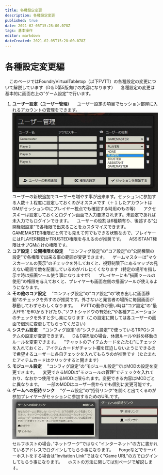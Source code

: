 ```yaml
---
title: 各種設定変更
description: 各種設定変更
published: true
date: 2021-02-05T15:28:00.078Z
tags: 基本操作
editor: markdown
dateCreated: 2021-02-05T15:28:00.078Z
---
```


# 各種設定変更編
　このページではFoundryVirtualTabletop（以下FVTT）の各種設定の変更について解説しています（D＆D第5版向けの内容になります）
　各種設定の変更は基本的に画面右上の”ゲーム設定”で行います。
01. **ユーザー設定（ユーザー管理）**
　ユーザー設定の項目でセッション部屋に入れるアカウントの管理をできます。
![ユーザー設定（ユーザー管理）.jpg](/images/japanese-community/ユーザー設定（ユーザー管理）.jpg)
　ユーザーの新規追加でユーザーを増やす事が出来ます。セッションに参加する人数＋１程度に設定しておくのがオススメです（＋１したアカウントはGMがセッション中にプレイヤー視点でも確認する時用のもの等）
　アクセスキーは設定しておくとログイン画面で入力要求されます。未設定であれば未入力でもログインできます。
　ユーザーの役割は6種類有り、後述する”公開権限設定”で各権限で出来ることをカスタマイズできます。GAMEMASTER権限だと何でも見えて何でもできる状態なので、プレイヤーにはPLAYER権限かTRUSTED権限を与えるのが推奨です。
　ASSISTANT権限はサブGM向けの権限です。
02. **コア設定：公開権限の設定**
　”コンフィグ設定”の”コア設定”の”公開権限の設定”で各権限で出来る事の範囲が変更できます。
　ゲームマスターは”マウスカーソルの表示”のチェックを外しておくと、視野制限下にあるマップの見えない範囲で敵を配置しているのがバレにくくなります（特定の場所を指し示す時は描画ツール使う事になりますが）
　プレイヤーにも”描画ツールの使用”の権限を与えておくと、プレイヤーも画面左側の描画ツールが使えるようになります。
03. **その他のコア設定**
　”コンフィグ設定”の”コア設定”の”吹き出しに画面移動”のチェックを外すのが推奨です。外さないと発言者の場所に毎回画面が移動してわずらわしくなります。
　FVTTの動作が重い時は”コア設定”の”最大FPS”を60から下げたり、”ソフトシャドウの有効化”や各種アニメーションのチェックを外すと少し楽になります（この設定に関しては各ユーザーの画面で個別に変更してもらってください）
04. **システム設定**
　”コンフィグ設定”の”システム設定”で使っているTRPGシステムの設定が変更できます。
　D＆D第5版の場合、休憩ルールや斜め移動のルールを変更できます。
　”チャットのアイテムカードをたたむ”にチェックを入れておくと、アイテムカードがチャット欄を圧迫しないようにできるので希望するユーザーに各自チェックを入れてもらうのが推奨です（たたまれたアイテムカードはクリックすると開きます）
05. **モジュール設定**
　”コンフィグ設定”の”モジュール設定”ではMODの設定を変更できます。
　変更できるMODは”モジュールの管理”でチェックを入れており、なおかつ使用できるMODに限られます。変更できる内容はMODごとに異なります。
　一部のMODはユーザー側からでも個別に変更可能です。
06. **ゲームへの招待リンク**
　”ゲーム設定”の”招待リンク”を開くと出てくるのが参加プレイヤーがセッションに参加するためのURLです。
![ゲームへの招待リンク.jpg](/images/japanese-community/ゲームへの招待リンク.jpg)
　セルフホストの場合、”ネットワーク”ではなく”インターネット”の方に書かれているアドレスでログインしてもらう事になります。
　Forgeなどでサーバーホストをする場合は”Invitation Link”ではなく”Game URL”の方でログインしてもらう事になります。
　ホストの方法に関しては別ページで解説します。

